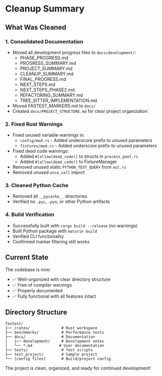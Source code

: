 # Cleanup Summary

## What Was Cleaned

### 1. **Consolidated Documentation**
- Moved all development progress files to `docs/development/`:
  - PHASE_PROGRESS.md
  - PROGRESS_SUMMARY.md 
  - PROJECT_SUMMARY.md
  - CLEANUP_SUMMARY.md
  - FINAL_PROGRESS.md
  - NEXT_STEPS.md
  - NEXT_STEPS_PHASE2.md
  - REFACTORING_SUMMARY.md
  - TREE_SITTER_IMPLEMENTATION.md
- Moved FASTEST_MARKERS.md to `docs/`
- Created `docs/PROJECT_STRUCTURE.md` for clear project organization

### 2. **Fixed Rust Warnings**
- Fixed unused variable warnings in:
  - `config/mod.rs` - Added underscore prefix to unused parameters
  - `fixtures/mod.rs` - Added underscore prefix to unused parameters
- Fixed dead code warnings:
  - Added `#[allow(dead_code)]` to structs in `process_pool.rs`
  - Added `#[allow(dead_code)]` to FixtureManager
- Removed unused static `PYTHON_TEST_QUERY` from `ast.rs`
- Removed unused `once_cell` import

### 3. **Cleaned Python Cache**
- Removed all `__pycache__` directories
- Verified no `.pyc`, `.pyo`, or other Python artifacts

### 4. **Build Verification**
- Successfully built with `cargo build --release` (no warnings)
- Built Python package with `maturin build`
- Verified CLI functionality
- Confirmed marker filtering still works

## Current State

The codebase is now:
- ✅ Well-organized with clear directory structure
- ✅ Free of compiler warnings
- ✅ Properly documented
- ✅ Fully functional with all features intact

## Directory Structure

```
fastest/
├── crates/              # Rust workspace
├── benchmarks/          # Performance tests
├── docs/                # Documentation
│   ├── development/     # Development notes
│   └── *.md            # User documentation
├── tests/               # Test scripts
├── test_project/        # Sample project
└── [config files]       # Build/project config
```

The project is clean, organized, and ready for continued development! 